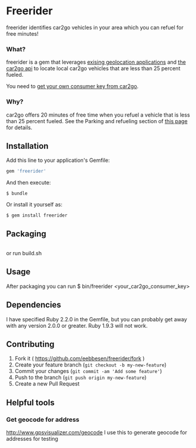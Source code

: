 # Freerider

freerider identifies car2go vehicles in your area which you can refuel for free minutes!


### What?
freerider is a gem that leverages [exising geolocation applications](http://apple.stackexchange.com/questions/60152/is-there-a-way-to-access-a-macs-geolocationfrom-terminal) and [the car2go api](https://code.google.com/p/car2go/wiki/index_v2_1) to locate local car2go vehicles that are less than 25 percent fueled.

You need to [get your own consumer key from car2go](https://www.car2go.com/en/austin/car2go-apps/).

### Why?
car2go offers 20 minutes of free time when you refuel a vehicle that is less than 25 percent fueled.  See the Parking and refueling section of [this page](https://www.car2go.com/en/minneapolis/how-does-car2go-work/) for details.


## Installation

Add this line to your application's Gemfile:

```ruby
gem 'freerider'
```

And then execute:

    $ bundle

Or install it yourself as:

    $ gem install freerider

## Packaging
```rake build
```
or run build.sh

## Usage

After packaging you can run
    $ bin/freerider <your_car2go_consumer_key> <location>

## Dependencies
I have specified Ruby 2.2.0 in the Gemfile, but you can probably get away with any version 2.0.0 or greater.  Ruby 1.9.3 will not work.

## Contributing

1. Fork it ( https://github.com/eebbesen/freerider/fork )
2. Create your feature branch (`git checkout -b my-new-feature`)
3. Commit your changes (`git commit -am 'Add some feature'`)
4. Push to the branch (`git push origin my-new-feature`)
5. Create a new Pull Request


## Helpful tools
### Get geocode for address
http://www.gpsvisualizer.com/geocode
I use this to generate geocode for addresses for testing